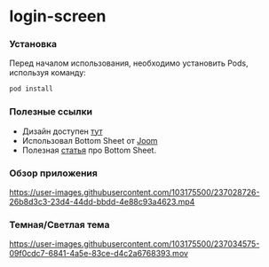 # login-screen

### Установка 
Перед началом использования, необходимо установить Pods, используя команду: 
```zsh
pod install
```

### Полезные ссылки
- Дизайн доступен [тут](https://www.figma.com/file/LwdDXpl537DOYkQ6uI4zZv/Login-%26-Register-Mobile-UI-(Community)?type=design&node-id=102%3A2&t=eIw6cbMZz1oH7f9U-1)
- Использовал Bottom Sheet от [Joom](https://github.com/joomcode/BottomSheet)
- Полезная [статья](https://habr.com/ru/companies/joom/articles/596821/) про Bottom Sheet. 

### Обзор приложения
https://user-images.githubusercontent.com/103175500/237028726-26b8d3c3-23d4-44dd-bbdd-4e88c93a4623.mp4

### Темная/Светлая тема
https://user-images.githubusercontent.com/103175500/237034575-09f0cdc7-6841-4a5e-83ce-d4c2a6768393.mov





